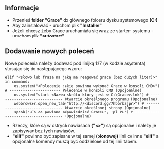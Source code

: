 ## Informacje

- Przenieś **folder "Grace"** do głównego folderu dysku systemowego **(C:)**
- Aby zainstalować - uruchom plik **"Installer"**
- Jeżeli chcesz żeby Grace uruchamiała się wraz ze startem systemu - uruchom plik **"autostart"**

## Dodawanie nowych poleceń
Nowe polecenia należy dodawać pod linijką 127 (w kodzie asystenta) stosując się do następującego wzoru:
```
elif "<słowo lub fraza na jaką ma reagować grace (bez dużych liter)>" in command:
    os.system("<Polecenie jakie powinna wykonać Grace w konsoli CMD>") # ----------------------- Polecenie w konsoli CMD (Opcjonalne)
	os.system("start <Nazwa skrótu który jest w C:\Grace>.lnk") # ------------------------------ Otwarcie określonego programu (Opcjonalne)
	webbrowser.open_new_tab("http://<discord.gg/7hbbrbzjpY>") # -------------------------------- Otwarcie określonej strony (Opcjonalne)
	speak("<To co powinna odpowiedzieć Grace>", 'pl-PL') # ------------------------------------- (Opcjonalne)
```
- Rzeczy, które są w ostrych nawiasach **("<>")** są opcjonalne i należy je zapisywać bez tych nawiasów.
- **"elif"** powinno być zapisane w tej samej **(pionowej)** linii co inne **"elif"** a opcjonalne komendy muszą być oddzielone od tej linii tabem.